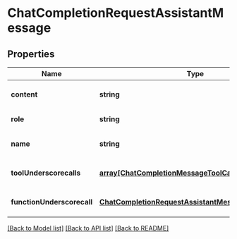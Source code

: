 # ChatCompletionRequestAssistantMessage

## Properties
Name | Type | Description | Notes
------------ | ------------- | ------------- | -------------
**content** | **string** |  | [optional] [default to null]
**role** | **string** |  | [default to null]
**name** | **string** |  | [optional] [default to null]
**toolUnderscorecalls** | [**array[ChatCompletionMessageToolCall]**](ChatCompletionMessageToolCall.md) |  | [optional] [default to null]
**functionUnderscorecall** | [**ChatCompletionRequestAssistantMessageFunctionCall**](ChatCompletionRequestAssistantMessageFunctionCall.md) |  | [optional] [default to null]

[[Back to Model list]](../README.md#documentation-for-models) [[Back to API list]](../README.md#documentation-for-api-endpoints) [[Back to README]](../README.md)


